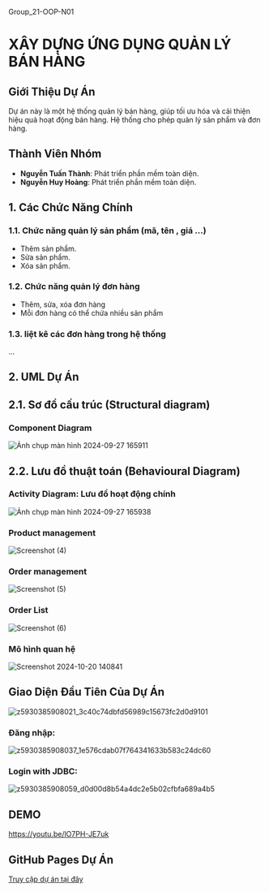 Group_21-OOP-N01
# XÂY DỰNG ỨNG DỤNG QUẢN LÝ BÁN HÀNG
## Giới Thiệu Dự Án
Dự án này là một hệ thống quản lý bán hàng, giúp tối ưu hóa và cải thiện hiệu quả hoạt động bán hàng. Hệ thống cho phép quản lý sản phẩm và đơn hàng.
## Thành Viên Nhóm
- **Nguyễn Tuấn Thành**: Phát triển phần mềm toàn diện.
- **Nguyễn Huy Hoàng**: Phát triển phần mềm toàn diện.
## 1. Các Chức Năng Chính
### 1.1. Chức năng quản lý sản phẩm (mã, tên , giá ...)
-  Thêm sản phẩm.
-  Sửa sản phẩm.
-  Xóa sản phẩm.
### 1.2. Chức năng quản lý đơn hàng
- Thêm, sửa, xóa đơn hàng
- Mỗi đơn hàng có thể chứa nhiều sản phẩm
### 1.3. liệt kê các đơn hàng trong hệ thống
...
## 2. UML Dự Án
## 2.1. Sơ đồ cấu trúc (Structural diagram)
### Component Diagram
![Ảnh chụp màn hình 2024-09-27 165911](https://github.com/user-attachments/assets/64f59a5e-135c-48b2-a860-43a0286975dd)
## 2.2. Lưu đồ thuật toán (Behavioural Diagram)
### Activity Diagram: Lưu đồ hoạt động chính
![Ảnh chụp màn hình 2024-09-27 165938](https://github.com/user-attachments/assets/c23843d1-1a76-433a-9530-0e398e7f71dc)
### Product management
![Screenshot (4)](https://github.com/user-attachments/assets/523642c7-c46f-4c16-9958-3c3ce7557fd7)
### Order management
![Screenshot (5)](https://github.com/user-attachments/assets/b245b6fb-f76b-4a41-8cc9-a618f1763a55)
### Order List
![Screenshot (6)](https://github.com/user-attachments/assets/32ffdffa-756e-49a7-9807-bf4d7db7919b)
### Mô hình quan hệ
![Screenshot 2024-10-20 140841](https://github.com/user-attachments/assets/749a7b19-3b3a-4719-ab15-696300e7ad19)
## Giao Diện Đầu Tiên Của Dự Án
![z5930385908021_3c40c74dbfd56989c15673fc2d0d9101](https://github.com/user-attachments/assets/88331ed4-4b25-4029-86e2-b735ba1e97a9)
### Đăng nhập:
![z5930385908037_1e576cdab07f764341633b583c24dc60](https://github.com/user-attachments/assets/b395a19a-849d-4f72-99f0-541e6e48a3ae)
### Login with JDBC: 
![z5930385908059_d0d00d8b54a4dc2e5b02cfbfa689a4b5](https://github.com/user-attachments/assets/2b9af3c4-a861-4178-ba59-8208efa6a96d)
## DEMO
https://youtu.be/lO7PH-JE7uk
## GitHub Pages Dự Án
[Truy cập dự án tại đây](https://github.com/Hoang281005/OOP-Group21-N01-/tree/finalproject)






